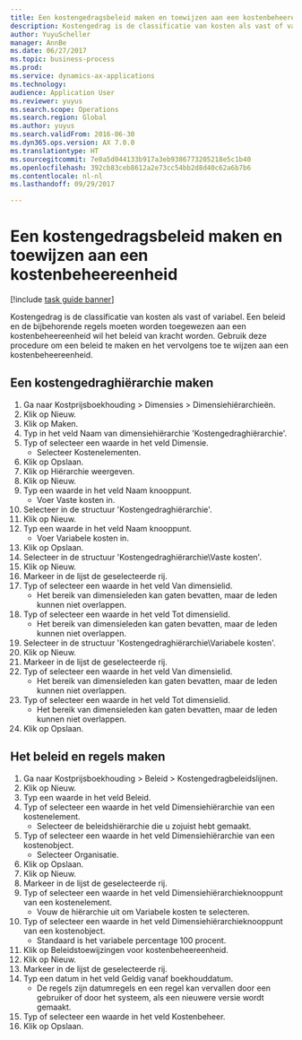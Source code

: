 ```yaml
--- 
title: Een kostengedragsbeleid maken en toewijzen aan een kostenbeheereenheid
description: Kostengedrag is de classificatie van kosten als vast of variabel.
author: YuyuScheller
manager: AnnBe
ms.date: 06/27/2017
ms.topic: business-process
ms.prod: 
ms.service: dynamics-ax-applications
ms.technology: 
audience: Application User
ms.reviewer: yuyus
ms.search.scope: Operations
ms.search.region: Global
ms.author: yuyus
ms.search.validFrom: 2016-06-30
ms.dyn365.ops.version: AX 7.0.0
ms.translationtype: HT
ms.sourcegitcommit: 7e0a5d044133b917a3eb9386773205218e5c1b40
ms.openlocfilehash: 392cb83ceb8612a2e73cc54bb2d8d40c62a6b7b6
ms.contentlocale: nl-nl
ms.lasthandoff: 09/29/2017

---
```

# <a name="create-and-assign-a-cost-behavior-policy-to-a-cost-control-unit"></a>Een kostengedragsbeleid maken en toewijzen aan een kostenbeheereenheid

[!include [task guide banner](../../includes/task-guide-banner.md)]

Kostengedrag is de classificatie van kosten als vast of variabel. Een beleid en de bijbehorende regels moeten worden toegewezen aan een kostenbeheereenheid wil het beleid van kracht worden. Gebruik deze procedure om een beleid te maken en het vervolgens toe te wijzen aan een kostenbeheereenheid.


## <a name="create-a-cost-behavior-hierarchy"></a>Een kostengedraghiërarchie maken
1. Ga naar Kostprijsboekhouding > Dimensies > Dimensiehiërarchieën.
2. Klik op Nieuw.
3. Klik op Maken.
4. Typ in het veld Naam van dimensiehiërarchie 'Kostengedraghiërarchie'.
5. Typ of selecteer een waarde in het veld Dimensie.
    * Selecteer Kostenelementen.  
6. Klik op Opslaan.
7. Klik op Hiërarchie weergeven.
8. Klik op Nieuw.
9. Typ een waarde in het veld Naam knooppunt.
    * Voer Vaste kosten in.  
10. Selecteer in de structuur 'Kostengedraghiërarchie'.
11. Klik op Nieuw.
12. Typ een waarde in het veld Naam knooppunt.
    * Voer Variabele kosten in.  
13. Klik op Opslaan.
14. Selecteer in de structuur 'Kostengedraghiërarchie\Vaste kosten'.
15. Klik op Nieuw.
16. Markeer in de lijst de geselecteerde rij.
17. Typ of selecteer een waarde in het veld Van dimensielid.
    * Het bereik van dimensieleden kan gaten bevatten, maar de leden kunnen niet overlappen.  
18. Typ of selecteer een waarde in het veld Tot dimensielid.
    * Het bereik van dimensieleden kan gaten bevatten, maar de leden kunnen niet overlappen.  
19. Selecteer in de structuur 'Kostengedraghiërarchie\Variabele kosten'.
20. Klik op Nieuw.
21. Markeer in de lijst de geselecteerde rij.
22. Typ of selecteer een waarde in het veld Van dimensielid.
    * Het bereik van dimensieleden kan gaten bevatten, maar de leden kunnen niet overlappen.  
23. Typ of selecteer een waarde in het veld Tot dimensielid.
    * Het bereik van dimensieleden kan gaten bevatten, maar de leden kunnen niet overlappen.  
24. Klik op Opslaan.

## <a name="create-the-policy-and-rules"></a>Het beleid en regels maken
1. Ga naar Kostprijsboekhouding > Beleid > Kostengedragbeleidslijnen.
2. Klik op Nieuw.
3. Typ een waarde in het veld Beleid.
4. Typ of selecteer een waarde in het veld Dimensiehiërarchie van een kostenelement.
    * Selecteer de beleidshiërarchie die u zojuist hebt gemaakt.  
5. Typ of selecteer een waarde in het veld Dimensiehiërarchie van een kostenobject.
    * Selecteer Organisatie.  
6. Klik op Opslaan.
7. Klik op Nieuw.
8. Markeer in de lijst de geselecteerde rij.
9. Typ of selecteer een waarde in het veld Dimensiehiërarchieknooppunt van een kostenelement.
    * Vouw de hiërarchie uit om Variabele kosten te selecteren.  
10. Typ of selecteer een waarde in het veld Dimensiehiërarchieknooppunt van een kostenobject.
    * Standaard is het variabele percentage 100 procent.  
11. Klik op Beleidstoewijzingen voor kostenbeheereenheid.
12. Klik op Nieuw.
13. Markeer in de lijst de geselecteerde rij.
14. Typ een datum in het veld Geldig vanaf boekhouddatum.
    * De regels zijn datumregels en een regel kan vervallen door een gebruiker of door het systeem, als een nieuwere versie wordt gemaakt.  
15. Typ of selecteer een waarde in het veld Kostenbeheer.
16. Klik op Opslaan.


